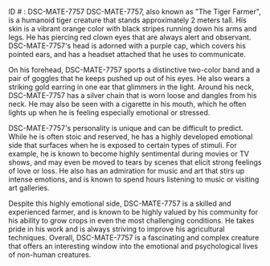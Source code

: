 ID # : DSC-MATE-7757
DSC-MATE-7757, also known as "The Tiger Farmer", is a humanoid tiger creature that stands approximately 2 meters tall. His skin is a vibrant orange color with black stripes running down his arms and legs. He has piercing red clown eyes that are always alert and observant. DSC-MATE-7757's head is adorned with a purple cap, which covers his pointed ears, and has a headset attached that he uses to communicate.

On his forehead, DSC-MATE-7757 sports a distinctive two-color band and a pair of goggles that he keeps pushed up out of his eyes. He also wears a striking gold earring in one ear that glimmers in the light. Around his neck, DSC-MATE-7757 has a silver chain that is worn loose and dangles from his neck. He may also be seen with a cigarette in his mouth, which he often lights up when he is feeling especially emotional or stressed.

DSC-MATE-7757's personality is unique and can be difficult to predict. While he is often stoic and reserved, he has a highly developed emotional side that surfaces when he is exposed to certain types of stimuli. For example, he is known to become highly sentimental during movies or TV shows, and may even be moved to tears by scenes that elicit strong feelings of love or loss. He also has an admiration for music and art that stirs up intense emotions, and is known to spend hours listening to music or visiting art galleries.

Despite this highly emotional side, DSC-MATE-7757 is a skilled and experienced farmer, and is known to be highly valued by his community for his ability to grow crops in even the most challenging conditions. He takes pride in his work and is always striving to improve his agricultural techniques. Overall, DSC-MATE-7757 is a fascinating and complex creature that offers an interesting window into the emotional and psychological lives of non-human creatures.